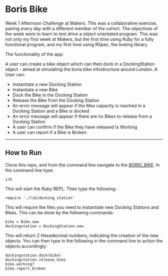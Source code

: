# Boris Bike

Week 1 Afternoon Challenge at Makers. This was a collaborative exercise, pairing every day with a different member of the cohort. The objectives of the week were to learn to test drive a object orientated program. This was not only my first week at Makers, but the first time using Ruby for a fully functional program, and my first time using RSpec, the testing library.

The functionality of the app:

A user can create a bike object which can then dock in a DockingStation object - aimed at simulating the boris bike infostructure around London. A User can:

- Instantiate a new Docking Station
- Instantiate a new Bike
- Dock the Bike in the Docking Station
- Release the Bike from the Docking Station
- An error message will appear if the Max capacity is reached in a Docking Station and a Bike is docked
- An error message will appear if there are no Bikes to release from a Docking Station
- A user can confirm if the Bike they have released Is Working
- A user can report if a Bike is Broken

---

## How to Run

Clone this repo, and from the command line navigate to the [_BORIS_BIKE_](BORIS_BIKE). In the command line type:

```
irb
```

This will start the Ruby REPL. Then type the following:

```
require './lib/docking_station'
```

This will require the files you need to instantiate new Docking Stations and Bikes. This can be done by the following commands:

```
bike = Bike.new
dockingstation = DockingStation.new
```

This will return 2 Hexadecimal numbers, indicating the creation of the new objects. You can then type in the following in the command line to action the objects accordingly:

```
dockingstation.dock(bike)
dockingstation.release_bike
bike.working?
bike.report_broken
```

